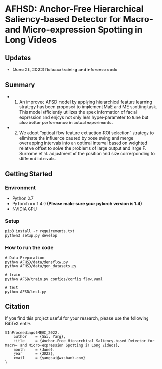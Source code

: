 # AFHSD: Anchor-Free Hierarchical Saliency-based Detector for Macro- and Micro-expression Spotting in Long Videos

## Updates
- (June 25, 2022) Release training and inference code.

## Summary
- 1) An improved AFSD model by applying hierarchical feature
learning strategy has been proposed to implement MaE and ME
spotting task. This model efficiently utilizes the apex information
of facial expression and enjoys not only less hyper-parameter to
tune but also better performance in actual experiments.
- 2) We adopt “optical flow feature extraction-ROI selection”
strategy to eliminate the influence caused by pose swing and merge
overlapping intervals into an optimal interval based on weighted
relative offset to solve the problems of large output and large
F. Surname et al. adjustment of the position and size corresponding to different intervals.

## Getting Started

### Environment
- Python 3.7
- PyTorch == 1.4.0 **(Please make sure your pytorch version is 1.4)**
- NVIDIA GPU

### Setup
```shell script
pip3 install -r requirements.txt
python3 setup.py develop
```
### How to run the code

```shell script
# Data Preparation
python AFHSD/data/densflow.py
python AFHSD/data/gen_datasets.py

# train
python AFSD/train.py configs/config_flow.yaml

# test
python AFSD/test.py
```

## Citation
If you find this project useful for your research, please use the following BibTeX entry.
```
@InProceedings{MEGC_2022,
    author    = {Sai, Yang},
    title     = {Anchor-Free Hierarchical Saliency-based Detector for Macro- and Micro-expression Spotting in Long Videos},
    month     = {June},
    year      = {2022},
    email     = {yangsai@wxsbank.com}
}
```
